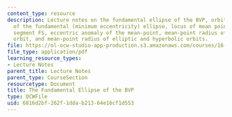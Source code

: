 ```yaml
---
content_type: resource
description: Lecture notes on the fundamental ellipse of the BVP, orbital elements
  of the fundamental (minimum eccentricity) ellipse, locus of mean points, the line
  segment FS, eccentric anomaly of the mean-point, mean-point radius of the parabolic
  orbit, and mean-point radius of elliptic and hyperbolic orbits.
file: https://ol-ocw-studio-app-production.s3.amazonaws.com/courses/16-346-astrodynamics-fall-2008/6816d2bf262f1ddab21364e16cf1d553_lec_15.pdf
file_type: application/pdf
learning_resource_types:
- Lecture Notes
parent_title: Lecture Notes
parent_type: CourseSection
resourcetype: Document
title: The Fundamental Ellipse of the BVP
type: OCWFile
uid: 6816d2bf-262f-1dda-b213-64e16cf1d553
---
```


